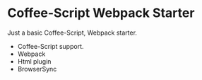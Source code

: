 # Coffee-Script Webpack Starter

Just a basic Coffee-Script, Webpack starter.

- Coffee-Script support.
- Webpack
- Html plugin
- BrowserSync
